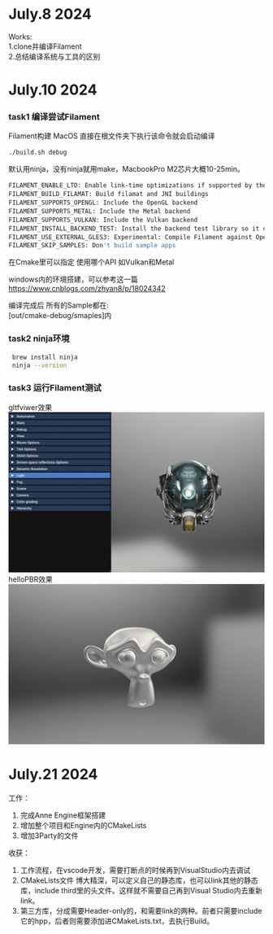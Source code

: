 # July.8 2024
Works:</br>
1.clone并编译Filament </br>
2.总结编译系统与工具的区别 </br>

# July.10 2024

### task1 编译尝试Filament
Filament构建 MacOS 直接在根文件夹下执行该命令就会启动编译
  ```sh
  ./build.sh debug
  ```
默认用ninja，没有ninja就用make，MacbookPro M2芯片大概10-25min。

  ```sh
  FILAMENT_ENABLE_LTO: Enable link-time optimizations if supported by the compiler
  FILAMENT_BUILD_FILAMAT: Build filamat and JNI buildings
  FILAMENT_SUPPORTS_OPENGL: Include the OpenGL backend
  FILAMENT_SUPPORTS_METAL: Include the Metal backend
  FILAMENT_SUPPORTS_VULKAN: Include the Vulkan backend
  FILAMENT_INSTALL_BACKEND_TEST: Install the backend test library so it can be consumed on iOS
  FILAMENT_USE_EXTERNAL_GLES3: Experimental: Compile Filament against OpenGL ES 3
  FILAMENT_SKIP_SAMPLES: Don't build sample apps
  ```
在Cmake里可以指定 使用哪个API 如Vulkan和Metal

windows内的环境搭建，可以参考这一篇 </br>
https://www.cnblogs.com/zhyan8/p/18024342

编译完成后 所有的Sample都在: </br>
[out/cmake-debug/smaples]内


### task2 ninja环境
 ```sh
  brew install ninja  
  ninja --version
  ```

### task3 运行Filament测试
gltfviwer效果
  ![alt text](assets/01.png)
helloPBR效果
  ![alt text](assets/02.png)

# July.21 2024
工作：
1. 完成Anne Engine框架搭建
2. 增加整个项目和Engine内的CMakeLists
3. 增加3Party的文件

收获：
1. 工作流程，在vscode开发，需要打断点的时候再到VisualStudio内去调试
2. CMakeLists文件 博大精深，可以定义自己的静态库，也可以link其他的静态库，include third里的头文件。这样就不需要自己再到Visual Studio内去重新link。
3. 第三方库，分成需要Header-only的，和需要link的两种。前者只需要include它的hpp，后者则需要添加进CMakeLists.txt，去执行Build。
